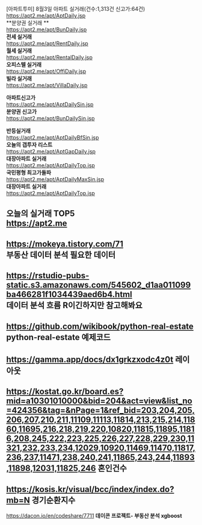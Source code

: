 [아파트투미] 8월3일 아파트 실거래(건수:1,313건 신고가:64건) <br>
https://apt2.me/apt/AptDaily.jsp <br>
**분양권 실거래 **<br>
https://apt2.me/apt/BunDaily.jsp <br>
**전세 실거래** <br>
https://apt2.me/apt/RentDaily.jsp <br>
**월세 실거래** <br>
https://apt2.me/apt/RentalDaily.jsp <br>
**오피스텔 실거래** <br>
https://apt2.me/apt/OffiDaily.jsp <br>
**빌라 실거래** <br>
https://apt2.me/apt/VillaDaily.jsp <br>

**아파트신고가** <br>
https://apt2.me/apt/AptDailySin.jsp <br> 
**분양권 신고가** <br> 
https://apt2.me/apt/BunDailySin.jsp <br>

**반등실거래** <br>
https://apt2.me/apt/AptDailyBfSin.jsp <br>
**오늘의 갭투자 리스트** <br>
https://apt2.me/apt/AptGapDaily.jsp <br>
**대장아파트 실거래** <br>
https://apt2.me/apt/AptDailyTop.jsp <br>
**국민평형 최고가돌파** <br>
https://apt2.me/apt/AptDailyMaxSin.jsp <br>
**대장아파트 실거래** <br>
https://apt2.me/apt/AptDailyTop.jsp <br>

오늘의 실거래 TOP5 <br>
https://apt2.me
---
https://mokeya.tistory.com/71  <br>
**부동산 데이터 분석 필요한 데이터**  <br>
--- 
https://rstudio-pubs-static.s3.amazonaws.com/545602_d1aa011099ba466281f1034439aed6b4.html <br>
**데이터 분석 흐름** R이긴하지만 참고해봐요 <br>
---
https://github.com/wikibook/python-real-estate  <br>
**python-real-estate 예제코드** <br>
---
https://gamma.app/docs/dx1grkzxodc4z0t **레이아웃**
--- 
https://kostat.go.kr/board.es?mid=a10301010000&bid=204&act=view&list_no=424356&tag=&nPage=1&ref_bid=203,204,205,206,207,210,211,11109,11113,11814,213,215,214,11860,11695,216,218,219,220,10820,11815,11895,11816,208,245,222,223,225,226,227,228,229,230,11321,232,233,234,12029,10920,11469,11470,11817,236,237,11471,238,240,241,11865,243,244,11893,11898,12031,11825,246
**혼인건수** <br>
---
https://kosis.kr/visual/bcc/index/index.do?mb=N
**경기순환지수**
---
https://dacon.io/en/codeshare/7711
**데이콘 프로젝트- 부동산 분석 xgboost** 
